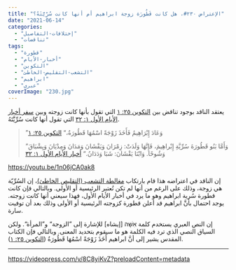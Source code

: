 ```yaml
---
title: "الإعتراض ٢٣٠#، هل كانت قَطُورَة زوجة ابراهيم أم أنها كانت سُرِّيََّتَهُ؟"
date: "2021-06-14"
categories:
  - "إختلافات-التفاصيل"
  - "تناقضات"
tags:
  - "قطورة"
  - "أخبار-الأيام"
  - "التكوين"
  - "التشعب-التقليص-الخاطئ"
  - "ابراهيم"
  - "عبري"
coverImage: "230.jpg"
---
```


يعتقد الناقد بوجود تناقض بين [التكوين ٢٥: ١](https://my.bible.com/bible/101/GEN.25.1) التي تقول بأنها كانت زوجته وبين [سفر أخبار الأيام الأول ١: ٣٢](https://my.bible.com/bible/101/1CH.1.32) التي تقول أنها كانت سُرِّيََّتَهُ.

> ”وَعَادَ إِبْرَاهِيمُ فَأَخَذَ زَوْجَةً اسْمُهَا قَطُورَةُ،“ [التكوين ٢٥: ١](https://my.bible.com/bible/101/GEN.25.1)
>
> ”وَأَمَّا بَنُو قَطُورَةَ سُرِّيَّةِ إِبْراهِيمَ، فَإِنَّهَا وَلَدَتْ: زِمْرَانَ وَيَقْشَانَ وَمَدَانَ وَمِدْيَانَ وَيِشْبَاقَ وَشُوحًا. وَابْنَا يَقْشَانَ: شَبَا وَدَدَانُ.“ [أخبار الأيام الأول ١: ٣٢](https://my.bible.com/bible/101/1CH.1.32)

https://youtu.be/1n06jCA0ak8

إن الناقد في اعتراضه هذا قام بارتكاب [مغالطة التشعب (التقليص الخاطئ)](https://reasonofhope.com/2019/07/25/bifurcation/)، إن السُرِّيّة هي زوجة، وذلك على الرغم من أنها لم تكن تُعتبر الرئيسية أو الأولى. وبالتالي فإن كانت قطورة سُرية ابراهيم وهو ما يرد في أخبار الأيام الأول، فهذا سيعني أنها كانت زوجته. يوجد احتمال بأنَّ ابراهيم قد أعلن قطورة كزوجته الرئيسية أو الأولى وذلك بعد أن توفيت سارة.

إن النص العبري يستخدم كلمة אִשָּׁה \[إيشاه\] للإشارة إلى ”الزوجة“ و”المرأة“. ولكن السياق النصي الذي ترد فيه الكلمة هو ما سيقوم بتحديد المعنى. وبالتالي فإن الكتاب المقدس يشير إلى أنَّ ابراهيم أَخَذَ زَوْجَةً اسْمُهَا قَطُورَةُ ([التكوين ٢٥: ١](https://my.bible.com/bible/101/GEN.25.1)).

---

https://videopress.com/v/8C8yiKvZ?preloadContent=metadata
